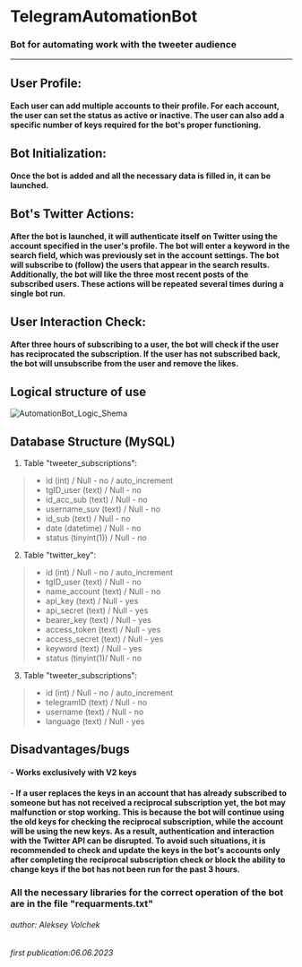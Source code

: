 # **TelegramAutomationBot**
### Bot for automating work with the tweeter audience
---
## User Profile:
#### Each user can add multiple accounts to their profile. For each account, the user can set the status as active or inactive. The user can also add a specific number of keys required for the bot's proper functioning.

## Bot Initialization:
#### Once the bot is added and all the necessary data is filled in, it can be launched.

## Bot's Twitter Actions:
#### After the bot is launched, it will authenticate itself on Twitter using the account specified in the user's profile. The bot will enter a keyword in the search field, which was previously set in the account settings. The bot will subscribe to (follow) the users that appear in the search results. Additionally, the bot will like the three most recent posts of the subscribed users. These actions will be repeated several times during a single bot run.

## User Interaction Check:
#### After three hours of subscribing to a user, the bot will check if the user has reciprocated the subscription. If the user has not subscribed back, the bot will unsubscribe from the user and remove the likes.

## Logical structure of use
![AutomationBot_Logic_Shema](https://github.com/Leshawolf/TelegramAutomationBot/assets/74571120/29e6c389-9cea-400a-8098-965b3890fc99)

## Database Structure (MySQL)
1. Table "tweeter_subscriptions":
>- id (int) / Null - no / auto_increment
>- tgID_user (text) / Null - no
>- id_acc_sub (text) / Null - no
>- username_suv (text) / Null - no
>- id_sub (text) / Null - no
>- date (datetime) / Null - no
>- status (tinyint(1)) / Null - no

2. Table "twitter_key":
>- id (int) / Null - no / auto_increment
>- tgID_user (text) / Null - no
>- name_account (text) / Null - no
>- api_key (text) / Null - yes
>- api_secret (text) / Null - yes
>- bearer_key (text) / Null - yes
>- access_token (text) / Null - yes
>- access_secret (text) / Null - yes
>- keyword (text) / Null - yes
>- status (tinyint(1)/ Null - no

3. Table "tweeter_subscriptions":
>- id (int) / Null - no / auto_increment
>- telegramID (text) / Null - no
>- username (text) / Null - no
>- language (text) / Null - yes

## Disadvantages/bugs
#### - Works exclusively with V2 keys
#### - If a user replaces the keys in an account that has already subscribed to someone but has not received a reciprocal subscription yet, the bot may malfunction or stop working. This is because the bot will continue using the old keys for checking the reciprocal subscription, while the account will be using the new keys. As a result, authentication and interaction with the Twitter API can be disrupted. To avoid such situations, it is recommended to check and update the keys in the bot's accounts only after completing the reciprocal subscription check or block the ability to change keys if the bot has not been run for the past 3 hours.

### All the necessary libraries for the correct operation of the bot are in the file "requarments.txt"

###### author: Aleksey Volchek  
###### first publication:06.06.2023
